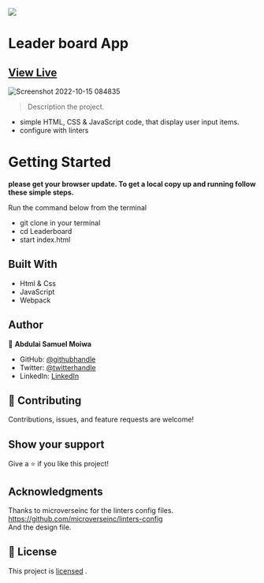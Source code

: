 ![](https://img.shields.io/badge/Microverse-blueviolet)

# Leader board App
## [View Live](https://samuelmoiwa.github.io/Leaderboard/)

![Screenshot 2022-10-15 084835](https://user-images.githubusercontent.com/38554511/195978061-93113048-0293-4084-94a7-4a8645125420.png)

> Description the project.
- simple HTML, CSS & JavaScript code, that display user input items.
- configure with linters 

# Getting Started

**please get your browser update. To get a local copy up and running follow these simple steps.**

Run the command below from the terminal

- git clone in your terminal
- cd Leaderboard
- start index.html

## Built With

- Html & Css
- JavaScript
- Webpack

## Author

👤 **Abdulai Samuel Moiwa**

- GitHub: [@githubhandle](https://github.com/samuelmoiwa)
- Twitter: [@twitterhandle](https://twitter.com/samuelmoiwa)
- LinkedIn: [LinkedIn](https://www.linkedin.com/in/ing-abdulai-samuel-moiwa-726340142/)


## 🤝 Contributing

Contributions, issues, and feature requests are welcome!

## Show your support

Give a ⭐️ if you like this project!

## Acknowledgments

Thanks to microverseinc for the linters config files.
https://github.com/microverseinc/linters-config <br>
And the design file.

## 📝 License

This project is 
[licensed](https://github.com/samuelmoiwa/Microverse-student-profile-1/blob/Develop/MIT.md) .
